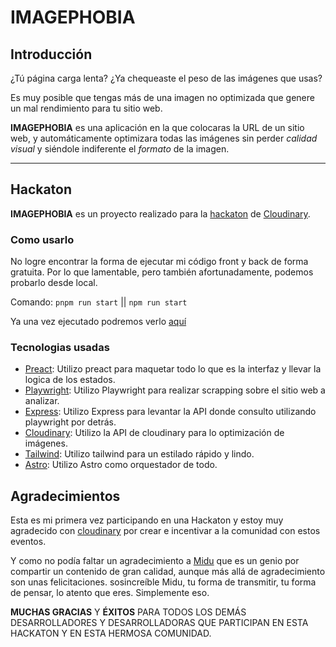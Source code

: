# IMAGEPHOBIA

## Introducción

¿Tú página carga lenta? ¿Ya chequeaste el peso de las imágenes que usas?

Es muy posible que tengas más de una imagen no optimizada que genere un mal rendimiento para tu sitio web.

**IMAGEPHOBIA** es una aplicación en la que colocaras la URL de un sitio web, y automáticamente optimizara todas las imágenes sin perder _calidad visual_ y siéndole indiferente el _formato_ de la imagen.

---

## Hackaton

**IMAGEPHOBIA** es un proyecto realizado para la [hackaton](https://cloudinary.com/blog/cloudinary-cloudcreate-tech-products-hackathon) de [Cloudinary](https://cloudinary.com/).

### Como usarlo

No logre encontrar la forma de ejecutar mi código front y back de forma gratuita. Por lo que lamentable, pero también afortunadamente, podemos probarlo desde local.

Comando: `pnpm run start` || `npm run start`

Ya una vez ejecutado podremos verlo [aquí](http://localhost:3000/)

### Tecnologias usadas

- [Preact](https://preactjs.com/): Utilizo preact para maquetar todo lo que es la interfaz y llevar la logica de los estados.
- [Playwright](https://playwright.dev/): Utilizo Playwright para realizar scrapping sobre el sitio web a analizar.
- [Express](https://express.com.ar): Utilizo Express para levantar la API donde consulto utilizando playwright por detrás.
- [Cloudinary](https://cloudinary.com/): Utilizo la API de cloudinary para lo optimización de imágenes.
- [Tailwind](https://tailwindcss.com/): Utilizo tailwind para un estilado rápido y lindo.
- [Astro](https://astro.build/): Utilizo Astro como orquestador de todo.

## Agradecimientos

Esta es mi primera vez participando en una Hackaton y estoy muy agradecido con [cloudinary](https://tailwindcss.com/) por crear e incentivar a la comunidad con estos eventos.

Y como no podía faltar un agradecimiento a [Midu](https://www.twitch.tv/midudev) que es un genio por compartir un contenido de gran calidad, aunque más allá de agradecimiento son unas felicitaciones. sosincreíble Midu, tu forma de transmitir, tu forma de pensar, lo atento que eres. Simplemente eso.

**MUCHAS GRACIAS** Y **ÉXITOS** PARA TODOS LOS DEMÁS DESARROLLADORES Y DESARROLLADORAS QUE PARTICIPAN EN ESTA HACKATON Y EN ESTA HERMOSA COMUNIDAD.
